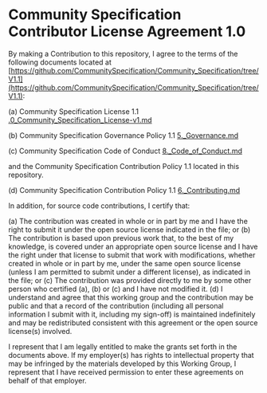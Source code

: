 # Community Specification Contributor License Agreement 1.0

By making a Contribution to this repository, I agree to the terms of the following documents located at [https://github.com/CommunitySpecification/Community_Specification/tree/V1.1](https://github.com/CommunitySpecification/Community_Specification/tree/V1.1):

(a) Community Specification License 1.1 [.0_Community_Specification_License-v1.md](https://github.com/CommunitySpecification/Community_Specification/blob/V1.1/1._Community_Specification_License.md)

(b) Community Specification Governance Policy 1.1 [5._Governance.md](https://github.com/CommunitySpecification/Community_Specification/blob/V1.1/5._Governance.md)

(c) Community Specification Code of Conduct [8._Code_of_Conduct.md](https://github.com/CommunitySpecification/Community_Specification/blob/V1.1/8._Code_of_Conduct.md)

and the Community Specification Contribution Policy 1.1 located in this repository.

(d) Community Specification Contribution Policy 1.1 [6._Contributing.md](./6._Contributing.md)


In addition, for source code contributions, I certify that:

(a) The contribution was created in whole or in part by me and I have the right to submit it under the open source license indicated in the file; or (b) The contribution is based upon previous work that, to the best  of my knowledge, is covered under an appropriate open source license and I have the right under that license to submit that work with modifications, whether created in whole or in part by me, under the same open source license (unless I am permitted to submit under a different license), as indicated in the file; or (c) The contribution was provided directly to me by some other person who certified (a), (b) or (c) and I have not modified it. (d) I understand and agree that this working group and the contribution may be public and that a record of the contribution (including all personal information I submit with it, including my sign-off) is maintained indefinitely and may be redistributed consistent with this agreement or the open source license(s) involved.

I represent that I am legally entitled to make the grants set forth in the documents above.  If my employer(s) has rights to intellectual property that may be infringed by the materials developed by this Working Group, I represent that I have received permission to enter these agreements on behalf of that employer.
